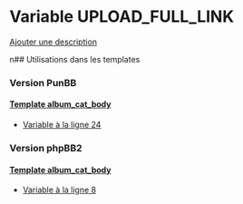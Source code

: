 # Variable UPLOAD_FULL_LINK
[Ajouter une description](https://fa-tvars.appspot.com/UPLOAD_FULL_LINK)

n## Utilisations dans les templates

### Version PunBB

#### [Template album_cat_body](punbb/album_cat_body.md)
* [Variable à la ligne 24](../punbb/album_cat_body.tpl#L24)

### Version phpBB2

#### [Template album_cat_body](subsilver/album_cat_body.md)
* [Variable à la ligne 8](../subsilver/album_cat_body.tpl#L8)